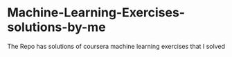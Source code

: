 # Machine-Learning-Exercises-solutions-by-me
The Repo has solutions of coursera machine learning exercises that I solved
